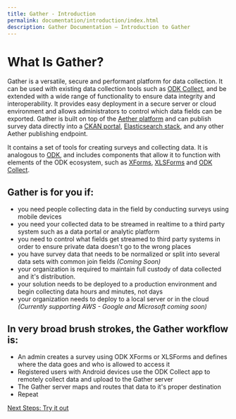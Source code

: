 ```yaml
---
title: Gather - Introduction
permalink: documentation/introduction/index.html
description: Gather Documentation – Introduction to Gather
---
```

# What Is Gather?
Gather is a versatile, secure and performant platform for data collection. It can be used with existing data collection tools such as [ODK Collect](https://docs.opendatakit.org/collect-intro/), and be extended with a wide range of functionality to ensure data integrity and interoperability.  It provides easy deployment in a secure server or cloud environment and allows administrators to control which data fields can be exported. Gather is built on top of the [Aether platform](https://aether.ehealthafrica.org) and can publish survey data directly into a [CKAN portal](https://ckan.org/), [Elasticsearch stack](https://www.elastic.co/), and any other Aether publishing endpoint.

It contains a set of tools for creating surveys and collecting data. It is analogous to [ODK](https://opendatakit.org/), and includes components that allow it to function with elements of the ODK ecosystem, such as [XForms](https://docs.opendatakit.org/form-design-intro/), [XLSForms](https://docs.opendatakit.org/xlsform/) and [ODK Collect](https://docs.opendatakit.org/collect-intro/).

## Gather is for you if:
- you need people collecting data in the field by conducting surveys using mobile devices
- you need your collected data to be streamed in realtime to a third party system such as a data portal or analytic platform
- you need to control what fields get streamed to third party systems in order to ensure private data doesn't go to the wrong places
- you have survey data that needs to be normalized or split into several data sets with common join fields *(Coming Soon)*
- your organization is required to maintain full custody of data collected and it's distribution.
- your solution needs to be deployed to a production environment and begin collecting data hours and minutes, not days
- your organization needs to deploy to a local server or in the cloud *(Currently supporting AWS - Google and Microsoft coming soon)*

## In very broad brush strokes, the Gather workflow is:
- An admin creates a survey using ODK XForms or XLSForms and defines where the data goes and who is allowed to access it
- Registered users with Android devices use the ODK Collect app to remotely collect data and upload to the Gather server
- The Gather server maps and routes that data to it's proper destination
- Repeat

[Next Steps: Try it out](../try/index)
